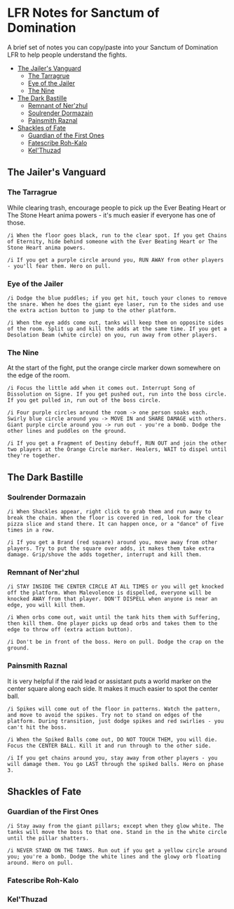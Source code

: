 # LFR Notes for Sanctum of Domination
A brief set of notes you can copy/paste into your Sanctum of Domination LFR to help people understand the fights.

- [The Jailer's Vanguard](#the-jailers-vanguard)
  * [The Tarragrue](#the-tarragrue)
  * [Eye of the Jailer](#eye-of-the-jailer)
  * [The Nine](#the-nine)
- [The Dark Bastille](#the-dark-bastille)
  * [Remnant of Ner'zhul](#remnant-of-nerzhul)
  * [Soulrender Dormazain](#soulrender-dormazain)
  * [Painsmith Raznal](#painsmith-raznal)
- [Shackles of Fate](#shackles-of-fate)
  * [Guardian of the First Ones](#guardian-of-the-first-ones)
  * [Fatescribe Roh-Kalo](#fatescribe-roh-kalo)
  * [Kel'Thuzad](#kelthuzad)


## The Jailer's Vanguard
### The Tarragrue
While clearing trash, encourage people to pick up the Ever Beating Heart or The Stone Heart anima powers - it's much easier if everyone has one of those.

`/i When the floor goes black, run to the clear spot. If you get Chains of Eternity, hide behind someone with the Ever Beating Heart or The Stone Heart anima powers.`

`/i If you get a purple circle around you, RUN AWAY from other players - you'll fear them. Hero on pull.`


### Eye of the Jailer
`/i Dodge the blue puddles; if you get hit, touch your clones to remove the snare. When he does the giant eye laser, run to the sides and use the extra action button to jump to the other platform.`

`/i When the eye adds come out, tanks will keep them on opposite sides of the room. Split up and kill the adds at the same time. If you get a Desolation Beam (white circle) on you, run away from other players.`


### The Nine
At the start of the fight, put the orange circle marker down somewhere on the edge of the room.

`/i Focus the little add when it comes out. Interrupt Song of Dissolution on Signe. If you get pushed out, run into the boss circle. If you get pulled in, run out of the boss circle.`

`/i Four purple circles around the room -> one person soaks each. Swirly blue circle around you -> MOVE IN and SHARE DAMAGE with others. Giant purple circle around you -> run out - you're a bomb. Dodge the other lines and puddles on the ground.`

`/i If you get a Fragment of Destiny debuff, RUN OUT and join the other two players at the Orange Circle marker. Healers, WAIT to dispel until they're together.`


## The Dark Bastille
### Soulrender Dormazain
`/i When Shackles appear, right click to grab them and run away to break the chain. When the floor is covered in red, look for the clear pizza slice and stand there. It can happen once, or a "dance" of five times in a row.`

`/i If you get a Brand (red square) around you, move away from other players. Try to put the square over adds, it makes them take extra damage. Grip/shove the adds together, interrupt and kill them.`


### Remnant of Ner'zhul
`/i STAY INSIDE THE CENTER CIRCLE AT ALL TIMES or you will get knocked off the platform. When Malevolence is dispelled, everyone will be knocked AWAY from that player. DON'T DISPELL when anyone is near an edge, you will kill them.`

`/i When orbs come out, wait until the tank hits them with Suffering, then kill them. One player picks up dead orbs and takes them to the edge to throw off (extra action button).`

`/i Don't be in front of the boss. Hero on pull. Dodge the crap on the ground.`


### Painsmith Raznal
It is very helpful if the raid lead or assistant puts a world marker on the center square along each side. It makes it much easier to spot the center ball.

`/i Spikes will come out of the floor in patterns. Watch the pattern, and move to avoid the spikes. Try not to stand on edges of the platform. During transition, just dodge spikes and red swirlies - you can't hit the boss.`

`/i When the Spiked Balls come out, DO NOT TOUCH THEM, you will die. Focus the CENTER BALL. Kill it and run through to the other side.`

`/i If you get chains around you, stay away from other players - you will damage them. You go LAST through the spiked balls. Hero on phase 3.`


## Shackles of Fate
### Guardian of the First Ones
`/i Stay away from the giant pillars; except when they glow white. The tanks will move the boss to that one. Stand in the in the white circle until the pillar shatters.`

`/i NEVER STAND ON THE TANKS. Run out if you get a yellow circle around you; you're a bomb. Dodge the white lines and the glowy orb floating around. Hero on pull.`


### Fatescribe Roh-Kalo




### Kel'Thuzad



